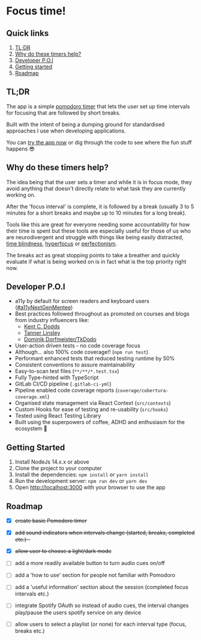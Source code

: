 # Focus time!

## Quick links
1. [TL;DR](#tldr)
2. [Why do these timers help?](#why-do-these-timers-help)
3. [Developer P.O.I](#developer-poi)
4. [Getting started](#getting-started)
5. [Roadmap](#roadmap)

## TL;DR

The app is a simple [pomodoro timer](https://en.wikipedia.org/wiki/Pomodoro_Technique) that lets the user set up time intervals for focusing that are followed by short breaks.

Built with the intent of being a dumping ground for standardised approaches I use when developing applications.

You can [try the app now](https://d3vl1m3.gitlab.io/focus-time/) or dig through the code to see where the fun stuff happens 😎

## Why do these timers help?

The idea being that the user sets a timer and while it is in focus mode, they avoid anything that doesn't directly relate to what task they are currently working on.

After the 'focus interval' is complete, it is followed by a break (usually 3 to 5 minutes for a short breaks and maybe up to 10 minutes for a long break).

Tools like this are great for everyone needing some accountability for how their time is spent but these tools are especially useful for those of us who are neurodivergent and struggle with things like being easily distracted, [time blindness](https://add.org/adhd-time-blindness/), [hyperfocus](https://en.wikipedia.org/wiki/Hyperfocus) or [perfectionism](https://en.wikipedia.org/wiki/Perfectionism_(psychology)).

The breaks act as great stopping points to take a breather and quickly evaluate if what is being worked on is in fact what is the top priority right now.

## Developer P.O.I
- a11y by default for screen readers and keyboard users ([#a11yNextGenMentee](https://twitter.com/A11yNextgen))
- Best practices followed throughout as promoted on courses and blogs from industry influencers like:
    - [Kent C. Dodds](https://kentcdodds.com/)
    - [Tanner Linsley](https://tanstack.com/)
    - [Dominik Dorfmeister/TkDodo](https://tkdodo.eu/blog/)
- User-action driven tests - no code coverage focus
- Although... also 100% code coverage!! (`npm run test`)
- Performant enhanced tests that reduced testing runtime by 50%
- Consistent conventions to assure maintainability
- Easy-to-scan test files (`**/**/*.test.tsx`)
- Fully Type-hinted with TypeScript
- GitLab CI/CD pipeline (`.gitlab-ci-yml`)
- Pipeline enabled code coverage reports (`coverage/cobertura-coverage.xml`)
- Organised state management via React Context (`src/contexts`)
- Custom Hooks for ease of testing and re-usability (`src/hooks`)
- Tested using React Testing Library
- Built using the superpowers of coffee, ADHD and enthusiasm for the ecosystem 🦸

## Getting Started
1. Install NodeJs 14.x.x or above
2. Clone the project to your computer
3. Install the dependencies: `npm install` or `yarn install`
4. Run the development server: `npm run dev` or `yarn dev`
5. Open [http://localhost:3000](http://localhost:3000) with your browser to use the app

## Roadmap
- [x] ~~create basic Pomodoro timer~~
- [x] ~~add sound indicators when intervals change (started, breaks, completed etc.)
-~~
- [x] ~~allow user to choose a light/dark mode~~
- [ ] add a more readily available button to turn audio cues on/off
- [ ] add a 'how to use' section for people not familiar with Pomodoro
- [ ] add a 'useful information' section about the session (completed focus intervals etc.)
- [ ] integrate Spotify OAuth so instead of audio cues, the interval changes play/pause the users spotify service on any device
- [ ] allow users to select a playlist (or none) for each interval type (focus, breaks etc.)



